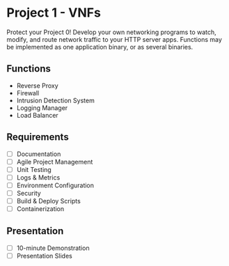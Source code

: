 # Project 1 - VNFs
Protect your Project 0! Develop your own networking programs to watch, modify, and route network traffic to your HTTP server apps. Functions may be implemented as one application binary, or as several binaries.

## Functions
- Reverse Proxy
- Firewall
- Intrusion Detection System
- Logging Manager
- Load Balancer

## Requirements
- [ ] Documentation
- [ ] Agile Project Management
- [ ] Unit Testing
- [ ] Logs & Metrics
- [ ] Environment Configuration
- [ ] Security
- [ ] Build & Deploy Scripts
- [ ] Containerization

## Presentation
- [ ] 10-minute Demonstration
- [ ] Presentation Slides
